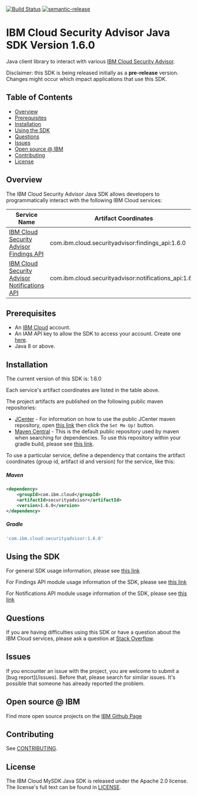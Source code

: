 [![Build Status](https://travis-ci.com/gary1998/security-advisor-java-sdk.svg?branch=master)](https://travis-ci.com/github/gary1998/security-advisor-java-sdk)
[![semantic-release](https://img.shields.io/badge/%20%20%F0%9F%93%A6%F0%9F%9A%80-semantic--release-e10079.svg)](https://github.com/semantic-release/semantic-release)

# IBM Cloud Security Advisor Java SDK Version 1.6.0
Java client library to interact with various [IBM Cloud Security Advisor](https://cloud.ibm.com/apidocs?category=<service-category>).

Disclaimer: this SDK is being released initially as a **pre-release** version.
Changes might occur which impact applications that use this SDK.

## Table of Contents

<!--
  The TOC below is generated using the `markdown-toc` node package.

      https://github.com/jonschlinkert/markdown-toc

  You should regenerate the TOC after making changes to this file.

      npx markdown-toc --maxdepth 4 -i README.md
  -->

<!-- toc -->

- [Overview](#overview)
- [Prerequisites](#prerequisites)
- [Installation](#installation)
- [Using the SDK](#using-the-sdk)
- [Questions](#questions)
- [Issues](#issues)
- [Open source @ IBM](#open-source--ibm)
- [Contributing](#contributing)
- [License](#license)

<!-- tocstop -->

## Overview

The IBM Cloud Security Advisor Java SDK allows developers to programmatically interact with the following IBM Cloud services:

Service Name | Artifact Coordinates
--- | --- 
[IBM Cloud Security Advisor Findings API](https://cloud.ibm.com/apidocs/findings) | com.ibm.cloud.securityadvisor:findings_api:1.6.0
[IBM Cloud Security Advisor Notifications API](https://cloud.ibm.com/apidocs/notifications) | com.ibm.cloud.securityadvisor:notifications_api:1.6.0

## Prerequisites

[ibm-cloud-onboarding]: https://cloud.ibm.com/registration

* An [IBM Cloud][ibm-cloud-onboarding] account.
* An IAM API key to allow the SDK to access your account. Create one [here](https://cloud.ibm.com/iam/apikeys).
* Java 8 or above.

## Installation
The current version of this SDK is: 1.6.0

Each service's artifact coordinates are listed in the table above.

The project artifacts are published on the following public maven repositories:
- [JCenter](https://bintray.com/bintray/jcenter) - For information on how to use the
public JCenter maven repository, open [this link](https://bintray.com/bintray/jcenter)
then click the `Set Me Up!` button.
- [Maven Central](https://repo1.maven.org/maven2/) - This is the default public repository
used by maven when searching for dependencies.  To use this repository within your
gradle build, please see
[this link](https://docs.gradle.org/current/userguide/declaring_repositories.html).

To use a particular service, define a dependency that contains the
artifact coordinates (group id, artifact id and version) for the service, like this:

##### Maven

```xml
<dependency>
    <groupId>com.ibm.cloud</groupId>
    <artifactId>securityadvisor</artifactId>
    <version>1.6.0</version>
</dependency>
```

##### Gradle
```gradle
'com.ibm.cloud:securityadvisor:1.6.0'
```

## Using the SDK
For general SDK usage information, please see [this link](https://github.com/IBM/ibm-cloud-sdk-common/blob/master/README.md)

For Findings API module usage information of the SDK, please see [this link](https://github.ibm.com/gauragos/securityadvisor-java-sdk/tree/master/modules/findings_api)

For Notifications API module usage information of the SDK, please see [this link](https://github.ibm.com/gauragos/securityadvisor-java-sdk/tree/master/modules/notifications_api)


## Questions

If you are having difficulties using this SDK or have a question about the IBM Cloud services,
please ask a question at
[Stack Overflow](http://stackoverflow.com/questions/ask?tags=ibm-cloud).

## Issues
If you encounter an issue with the project, you are welcome to submit a
[bug report](<github-repo-url>/issues).
Before that, please search for similar issues. It's possible that someone has already reported the problem.

## Open source @ IBM
Find more open source projects on the [IBM Github Page](http://ibm.github.io/)

## Contributing
See [CONTRIBUTING](CONTRIBUTING.md).

## License

The IBM Cloud MySDK Java SDK is released under the Apache 2.0 license.
The license's full text can be found in [LICENSE](LICENSE).
